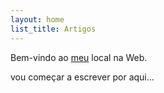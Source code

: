 ```yaml
---
layout: home
list_title: Artigos
---
```

Bem-vindo ao [meu](mailto:jorge.f@netcabo "tome nota que vai precisar de acrescerntar algo para me contactar") local na Web.

vou começar a escrever por aqui...
